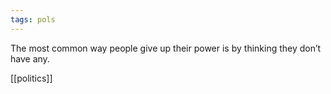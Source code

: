 ```yaml
---
tags: pols
---
```


The most common way people give up their power is by thinking they don’t have any.

[[politics]]